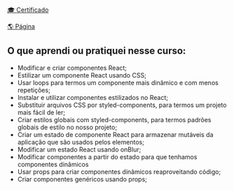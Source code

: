 [ 🎓 Certificado](https://cursos.alura.com.br/certificate/7108e280-de71-4c96-9c86-3cc9e3f023ab)

[ 🌎 Página](https://...)

## O que aprendi ou pratiquei nesse curso:

-   Modificar e criar componentes React;
-   Estilizar um componente React usando CSS;
-   Usar loops para termos um componente mais dinâmico e com menos repetições;
-   Instalar e utilizar componentes estilizados no React;
-   Substituir arquivos CSS por styled-components, para termos um projeto mais fácil de ler;
-   Criar estilos globais com styled-components, para termos padrões globais de estilo no nosso projeto;
-   Criar um estado de componente React para armazenar mutáveis da aplicação que são usados pelos elementos;
-   Modificar um estado React usando onBlur;
-   Modificar componentes a partir do estado para que tenhamos componentes dinâmicos
-   Usar props para criar componentes dinâmicos reaproveitando código;
-   Criar componentes genéricos usando props;

